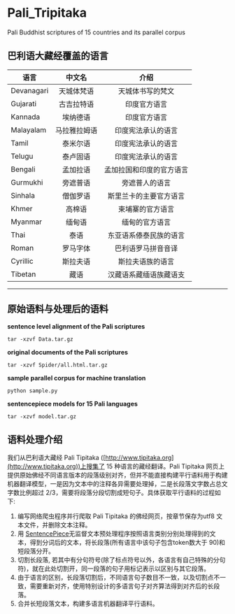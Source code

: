 # Pali_Tripitaka

Pali Buddhist scriptures of 15 countries and its parallel corpus  

 
巴利语大藏经覆盖的语言
--------------------------------------
语言        | 中文名      | 介绍  
---------- | :--------:  | :-------------:
Devanagari | 天城体梵语   | 天城体书写的梵文         
Gujarati   | 古吉拉特语   | 印度官方语言             
Kannada    | 埃纳德语     | 印度官方语言             
Malayalam  | 马拉雅拉姆语 | 印度宪法承认的语言       
Tamil      | 泰米尔语     | 印度宪法承认的语言       
Telugu     | 泰卢固语     | 印度宪法承认的语言       
Bengali    | 孟加拉语     | 孟加拉国和印度的官方语言 
Gurmukhi   | 旁遮普语     | 旁遮普人的语言           
Sinhala    | 僧伽罗语     | 斯里兰卡的主要官方语言   
Khmer      | 高棉语       | 柬埔寨的官方语言         
Myanmar    | 缅甸语       | 缅甸的官方语言           
Thai       | 泰语         | 东亚语系傣泰民族的语言   
Roman      | 罗马字体     | 巴利语罗马拼音音译       
Cyrillic   | 斯拉夫语     | 斯拉夫语族的语言         
Tibetan    | 藏语         | 汉藏语系藏缅语族藏语支   

-------------------------------

## 原始语料与处理后的语料

**sentence level alignment of the Pali scriptures**
```
tar -xzvf Data.tar.gz
```

**original documents of the Pali scriptures**
```
tar -xzvf Spider/all.html.tar.gz
```

**sample parallel corpus for machine translation**
```
python sample.py
```
**sentencepiece models for 15 Pali languages**
```
tar -xzvf model.tar.gz
```

## 语料处理介绍
我们从巴利语大藏经 Pali Tipitaka ([http://www.tipitaka.org](http://www.tipitaka.org))上搜集了 15 种语言的藏经翻译。Pali Tipitaka 网页上提供原始佛经不同语言版本的段落级别对齐，但并不能直接构建平行语料用于构建机器翻译模型，一是因为文本中的注释各异需要处理掉，二是长段落文字数占总文字数比例超过 2/3，需要将段落分段切割成短句子。具体获取平行语料的过程如下:

1. 编写网络爬虫程序并行爬取 Pali Tipitaka 的佛经网页，按章节保存为utf8 文本文件，并删除文本注释。
2. 用 [SentencePiece](https://github.com/google/sentencepiece)无监督文本预处理程序按照语言类别分别处理得到的文本，得到分词后的文本，将长段落(所有语言中该句子包含token数大于 90)和短段落分开。
3. 切割长段落, 若其中有分句符号(除了标点符号以外，各语言有自己特殊的分句符)，就在此处切割开，同一段落的句子用标记表示以区别与其它段落。
4. 由于语言的区别，长段落切割后，不同语言句子数目不一致，以及切割点不一致，需要重新对齐，使用特别设计的多语言句子对齐算法得到对齐后的长段落。
5. 合并长短段落文本，构建多语言机器翻译平行语料。




